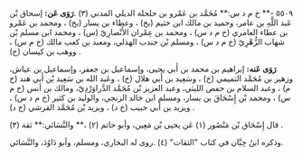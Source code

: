 ٥٥٠٩ -** خ م د س:** مُحَمَّد بن عَمْرو بن حلحلة الديلي المدني (٣) .**رَوَى عَن:** إسحاق بْن عَبد اللَّهِ بن عامر، وحميد بن مالك ابن خثيم (بخ) ، وعطاء بن يسار (بخ) ، ومحمد بن عَمْرو بن عطاء العامري (خ م د س) ، ومحمد بن عِمْران الأَنْصارِيّ (س) ، ومحمد ابن مسلم بْن شهاب الزُّهْرِيّ (خ م د س) ، ومسلم بْن جندب الهذلي، ومعبد بن كعب مالك (خ م س) ، ووهب بن كيسان (خ) .

**رَوَى عَنه:** إبراهيم بن محمد بن أَبي يحيى، وإسماعيل بن جعفر، وإسماعيل بن عياش، وزهير بن مُحَمَّد التميمي (خ) ، وسَعِيد بن أَبي هلال (خ) ، وعَبد الله بن سَعِيد بْن أَبي هند (خ م) ، وعبد السلام بن حفص الليثي، وعبد العزيز بْن مُحَمَّد الدَّراوَرْدِيّ، ومالك بن أنس (خ م س) ، ومحمد بْن إِسْحَاقَ بن يسار، ومسلم ابن خالد الزنجي، والوليد بن كثير (خ م د س) ، ويزيد بن أَبي حبيب (خ د) ، ويزيد بْن مُحَمَّد القرشي (خ د) .

قال إِسْحَاق بْن مَنْصُور (١) عَن يحيى بْن مَعِين، وأبو حاتم (٢) ،** والنَّسَائي:** ثقة (٣) .

وذكره ابنُ حِبَّان في كتاب "الثقات" (٤) .روى له البخاري، ومسلم، وأبو دَاوُدَ، والنَّسَائي.